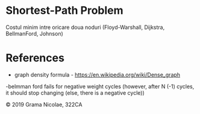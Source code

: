 # Shortest-Path Problem

Costul minim intre oricare doua noduri (Floyd-Warshall, Dijkstra, BellmanFord, Johnson)

# References

- graph density formula - https://en.wikipedia.org/wiki/Dense_graph 


-belmman ford fails for negative weight cycles (however, after N (-1) cycles, it should stop changing (else, there is a negative cycle))

© 2019 Grama Nicolae, 322CA
